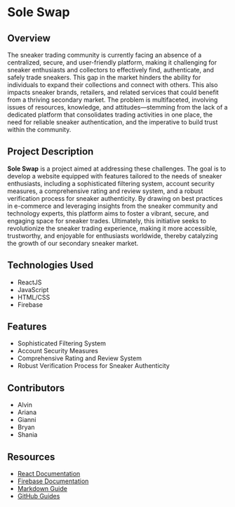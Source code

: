 
# Sole Swap

## Overview
The sneaker trading community is currently facing an absence of a centralized, secure, and user-friendly platform, making it challenging for sneaker enthusiasts and collectors to effectively find, authenticate, and safely trade sneakers. This gap in the market hinders the ability for individuals to expand their collections and connect with others. This also impacts sneaker brands, retailers, and related services that could benefit from a thriving secondary market. The problem is multifaceted, involving issues of resources, knowledge, and attitudes—stemming from the lack of a dedicated platform that consolidates trading activities in one place, the need for reliable sneaker authentication, and the imperative to build trust within the community.

## Project Description
**Sole Swap** is a project aimed at addressing these challenges. The goal is to develop a website equipped with features tailored to the needs of sneaker enthusiasts, including a sophisticated filtering system, account security measures, a comprehensive rating and review system, and a robust verification process for sneaker authenticity. By drawing on best practices in e-commerce and leveraging insights from the sneaker community and technology experts, this platform aims to foster a vibrant, secure, and engaging space for sneaker trades. Ultimately, this initiative seeks to revolutionize the sneaker trading experience, making it more accessible, trustworthy, and enjoyable for enthusiasts worldwide, thereby catalyzing the growth of our secondary sneaker market.

## Technologies Used
- ReactJS
- JavaScript
- HTML/CSS
- Firebase

## Features
- Sophisticated Filtering System
- Account Security Measures
- Comprehensive Rating and Review System
- Robust Verification Process for Sneaker Authenticity


## Contributors
- Alvin
- Ariana
- Gianni
- Bryan
- Shania 

## Resources
- [React Documentation](https://reactjs.org/docs/getting-started.html)
- [Firebase Documentation](https://firebase.google.com/docs)
- [Markdown Guide](https://www.markdownguide.org/getting-started/)
- [GitHub Guides](https://guides.github.com/)



